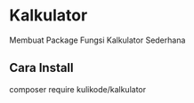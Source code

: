 # Kalkulator
Membuat Package Fungsi Kalkulator Sederhana
## Cara Install
composer require kulikode/kalkulator
